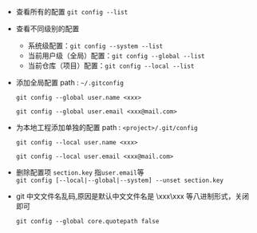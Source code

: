 - 查看所有的配置	  `git config --list`

- 查看不同级别的配置  

  - 系统级配置：`git config --system --list`
  - 当前用户级（全局）配置：`git config --global --list`
  - 当前仓库（项目）配置：`git config --local --list`

- 添加全局配置 path : `~/.gitconfig`

  `git config --global user.name <xxx>`

  `git config --global user.email <xxx@mail.com>`

- 为本地工程添加单独的配置 path : `<project>/.git/config`

  `git config --local user.name <xxx>`

  `git config --local user.email <xxx@mail.com>`

- 删除配置项 `section.key` 指`user.email`等  
  `git config [--local|--global|--system] --unset section.key`

- git 中文文件名乱码,原因是默认中文文件名是 \xxx\xxx 等八进制形式，关闭即可

  `git config --global core.quotepath false`

